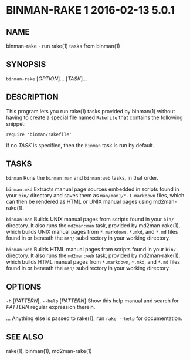 # BINMAN-RAKE 1 2016-02-13 5.0.1

## NAME

binman-rake - run rake(1) tasks from binman(1)

## SYNOPSIS

`binman-rake` [*OPTION*]... [*TASK*]...

## DESCRIPTION

This program lets you run rake(1) tasks provided by binman(1) without having
to create a special file named `Rakefile` that contains the following snippet:

    require 'binman/rakefile'

If no *TASK* is specified, then the `binman` task is run by default.

## TASKS

`binman`
  Runs the `binman:man` and `binman:web` tasks, in that order.

`binman:mkd`
  Extracts manual page sources embedded in scripts found in your `bin/`
  directory and saves them as `man/man1/*.1.markdown` files, which can
  then be rendered as HTML or UNIX manual pages using md2man-rake(1).

`binman:man`
  Builds UNIX manual pages from scripts found in your `bin/` directory.
  It also runs the `md2man:man` task, provided by md2man-rake(1), which
  builds UNIX manual pages from `*.markdown`, `*.mkd`, and `*.md` files
  found in or beneath the `man/` subdirectory in your working directory.

`binman:web`
  Builds HTML manual pages from scripts found in your `bin/` directory.
  It also runs the `md2man:web` task, provided by md2man-rake(1), which
  builds HTML manual pages from `*.markdown`, `*.mkd`, and `*.md` files
  found in or beneath the `man/` subdirectory in your working directory.

## OPTIONS

`-h` [*PATTERN*], `--help` [*PATTERN*]
  Show this help manual and search for *PATTERN* regular expression therein.

...
  Anything else is passed to rake(1); run `rake --help` for documentation.

## SEE ALSO

rake(1), binman(1), md2man-rake(1)
